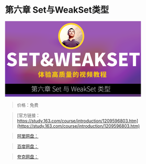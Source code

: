 # 第六章 Set与WeakSet类型

![img](../../../assets/study163/free/9542319261e34281b321a6e7a30cd38b.png)

> 价格：免费

> [官方链接：https://study.163.com/course/introduction/1209596803.htm](https://study.163.com/course/introduction/1209596803.htm)

> [阿里网盘：]()

> [百度网盘：]()

> [夸克网盘：]()
